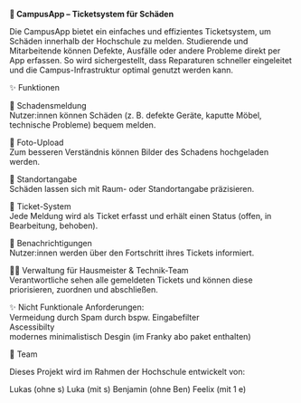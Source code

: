 
**📲 CampusApp – Ticketsystem für Schäden**

Die CampusApp bietet ein einfaches und effizientes Ticketsystem, um Schäden innerhalb der Hochschule zu melden.
Studierende und Mitarbeitende können Defekte, Ausfälle oder andere Probleme direkt per App erfassen.
So wird sichergestellt, dass Reparaturen schneller eingeleitet und die Campus-Infrastruktur optimal genutzt werden kann.

✨ Funktionen

📝 Schadensmeldung  
Nutzer:innen können Schäden (z. B. defekte Geräte, kaputte Möbel, technische Probleme) bequem melden.

📸 Foto-Upload  
Zum besseren Verständnis können Bilder des Schadens hochgeladen werden.

📍 Standortangabe  
Schäden lassen sich mit Raum- oder Standortangabe präzisieren.

🎫 Ticket-System  
Jede Meldung wird als Ticket erfasst und erhält einen Status (offen, in Bearbeitung, behoben).

🔔 Benachrichtigungen  
Nutzer:innen werden über den Fortschritt ihres Tickets informiert.

👩‍🔧 Verwaltung für Hausmeister & Technik-Team  
Verantwortliche sehen alle gemeldeten Tickets und können diese priorisieren, zuordnen und abschließen.

✨ Nicht Funktionale Anforderungen:  
Vermeidung durch Spam durch bspw. Eingabefilter  
Ascessibilty  
modernes minimalistisch Desgin (im Franky abo paket enthalten)

👥 Team

Dieses Projekt wird im Rahmen der Hochschule entwickelt von:

Lukas (ohne s)
Luka (mit s)
Benjamin (ohne Ben)
Feelix (mit 1 e)


